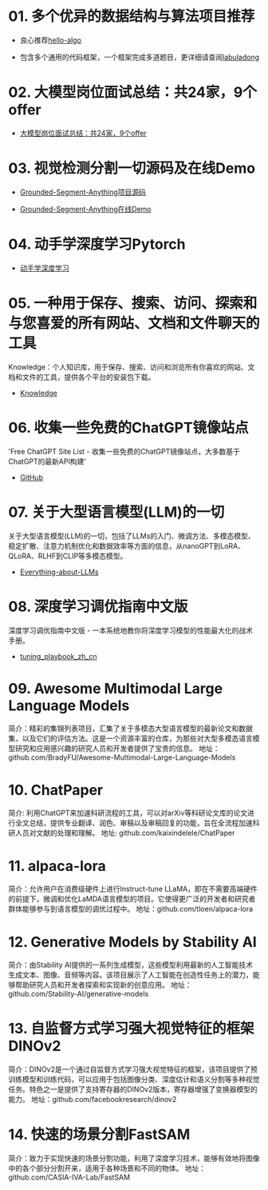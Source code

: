 # 01. 多个优异的数据结构与算法项目推荐

- 良心推荐[hello-algo](https://www.hello-algo.com/chapter_dynamic_programming/knapsack_problem/)

- 包含多个通用的代码框架，一个框架完成多道题目，更详细请查阅[labuladong](https://labuladong.github.io/algo/di-san-zha-24031/bao-li-sou-96f79/yi-wen-mia-4f482/)


# 02. 大模型岗位面试总结：共24家，9个offer

- [大模型岗位面试总结：共24家，9个offer](https://hub.baai.ac.cn/view/31151)

# 03. 视觉检测分割一切源码及在线Demo

- [Grounded-Segment-Anything项目源码](https://github.com/IDEA-Research/Grounded-Segment-Anything)

- [Grounded-Segment-Anything在线Demo](https://huggingface.co/spaces/yizhangliu/Grounded-Segment-Anything)

# 04. 动手学深度学习Pytorch

- [动手学深度学习](https://zh-v2.d2l.ai/d2l-zh-pytorch.pdf)

# 05. 一种用于保存、搜索、访问、探索和与您喜爱的所有网站、文档和文件聊天的工具

Knowledge：个人知识库，用于保存、搜索、访问和浏览所有你喜欢的网站、文档和文件的工具，提供各个平台的安装包下载。

- [Knowledge](https://github.com/KnowledgeCanvas/knowledge)

# 06. 收集一些免费的ChatGPT镜像站点

'Free ChatGPT Site List - 收集一些免费的ChatGPT镜像站点，大多数基于ChatGPT的最新API构建’ 

- [GitHub](https://github.com/xx025/carrot)

# 07. 关于大型语言模型(LLM)的一切

关于大型语言模型(LLM)的一切，包括了LLMs的入门、微调方法、多模态模型、稳定扩散、注意力机制优化和数据效率等方面的信息，从nanoGPT到LoRA、QLoRA、RLHF到CLIP等多模态模型。

- [Everything-about-LLMs](https://github.com/tianlinxu312/Everything-about-LLMs)
  

# 08. 深度学习调优指南中文版

深度学习调优指南中文版 - 一本系统地教你将深度学习模型的性能最大化的战术手册。

- [tuning_playbook_zh_cn](https://github.com/schrodingercatss/tuning_playbook_zh_cn)


# 09. Awesome Multimodal Large Language Models

简介：精彩的集锦列表项目，汇集了关于多模态大型语言模型的最新论文和数据集，以及它们的评估方法。这是一个资源丰富的仓库，为那些对大型多模态语言模型研究和应用感兴趣的研究人员和开发者提供了宝贵的信息。
地址：github.com/BradyFU/Awesome-Multimodal-Large-Language-Models

# 10. ChatPaper

简介: 利用ChatGPT来加速科研流程的工具，可以对arXiv等科研论文库的论文进行全文总结，提供专业翻译、润色、审稿以及审稿回复的功能，旨在全流程加速科研人员对文献的处理和理解。
地址: github.com/kaixindelele/ChatPaper

# 11. alpaca-lora

简介：允许用户在消费级硬件上进行Instruct-tune LLaMA，即在不需要高端硬件的前提下，微调和优化LaMDA语言模型的项目。它使得更广泛的开发者和研究者群体能够参与到语言模型的调优过程中。
地址：github.com/tloen/alpaca-lora

# 12. Generative Models by Stability AI

简介：由Stability AI提供的一系列生成模型，这些模型利用最新的人工智能技术生成文本、图像、音频等内容。该项目展示了人工智能在创造性任务上的潜力，能够帮助研究人员和开发者探索和实现新的创意应用。
地址：github.com/Stability-AI/generative-models

# 13. 自监督方式学习强大视觉特征的框架DINOv2

简介：DINOv2是一个通过自监督方式学习强大视觉特征的框架，该项目提供了预训练模型和训练代码，可以应用于包括图像分类、深度估计和语义分割等多种视觉任务。特色之一是提供了支持寄存器的DINOv2版本，寄存器增强了变换器模型的能力。
地址：github.com/facebookresearch/dinov2

# 14. 快速的场景分割FastSAM

简介：致力于实现快速的场景分割功能，利用了深度学习技术，能够有效地将图像中的各个部分分割开来，适用于各种场景和不同的物体。
地址：github.com/CASIA-IVA-Lab/FastSAM